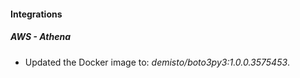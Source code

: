 
#### Integrations

##### AWS - Athena

- Updated the Docker image to: *demisto/boto3py3:1.0.0.3575453*.

